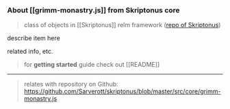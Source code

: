 
### About [[grimm-monastry.js]] from Skriptonus core
> class of objects in [[Skriptonus]] relm framework ([repo of Skriptonus][skriptonus-repo])

describe item here

related info, etc.


> for **getting started** guide check out [[README]]

---

> relates with repository on Github: https://github.com/Sarverott/skriptonus/blob/master/src/core/grimm-monastry.js

[skriptonus-repo]: https://github.com/Sarverott/skriptonus#readme
